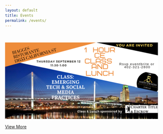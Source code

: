 ```yaml
---
layout: default
title: Events
permalink: /events/
---
```



<br><br>
<a href="https://www.eventbrite.com/e/1-hour-ce-classluncheon-emerging-tech-social-media-tickets-69731429583?ref=estw" target="_blank"><img src="/img/flyer.png" class="full-image"/></a>
<div class="center"><a href="https://www.eventbrite.com/e/1-hour-ce-classluncheon-emerging-tech-social-media-tickets-69731429583?ref=estw" target="_blank" class="simple-cta-link">View More</a>
